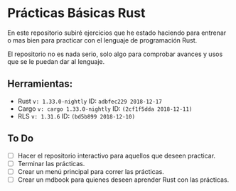 # Prácticas Básicas Rust

En este repositorio subiré ejercicios que he estado haciendo para
entrenar o mas bien para practicar con el lenguaje de programación
Rust.

El repositorio no es nada serio, solo algo para comprobar avances y usos
que se le puedan dar al lenguaje.

## Herramientas:

* Rust `v: 1.33.0-nightly` ID: `adbfec229 2018-12-17`
* Cargo `v: cargo 1.33.0-nightly` ID: `(2cf1f5dda 2018-12-11)`
* RLS `v: 1.31.6` ID: `(bd5b899 2018-12-10)`

## To Do

- [ ] Hacer el repositorio interactivo para aquellos que deseen practicar.
- [ ] Terminar las prácticas.
- [ ] Crear un menú principal para correr las prácticas.
- [ ] Crear un mdbook para quienes deseen aprender Rust con las prácticas.